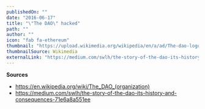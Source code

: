 ```yaml
---
publishedOn: ""
date: "2016-06-17"
title: "\"The DAO\" hacked"
path: ""
author: ""
icon: "fab fa-ethereum"
thumbnail: "https://upload.wikimedia.org/wikipedia/en/a/ad/The-dao-logo.png"
thumbnailSource: Wikimedia
externalLink: "https://medium.com/swlh/the-story-of-the-dao-its-history-and-consequences-71e6a8a551ee"
---
```


**Sources**
- https://en.wikipedia.org/wiki/The_DAO_(organization)
- https://medium.com/swlh/the-story-of-the-dao-its-history-and-consequences-71e6a8a551ee